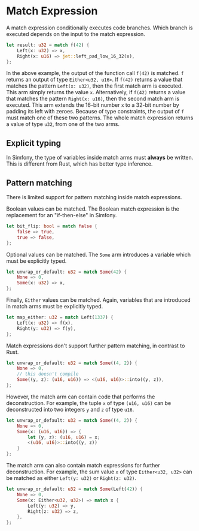 # Match Expression

A match expression conditionally executes code branches.
Which branch is executed depends on the input to the match expression.

```rust
let result: u32 = match f(42) {
    Left(x: u32) => x,
    Right(x: u16) => jet::left_pad_low_16_32(x),
};
```

In the above example, the output of the function call `f(42)` is matched.
`f` returns an output of type `Either<u32, u16>`.
If `f(42)` returns a value that matches the pattern `Left(x: u32)`, then the first match arm is executed.
This arm simply returns the value `x`.
Alternatively, if `f(42)` returns a value that matches the pattern `Right(x: u16)`, then the second match arm is executed.
This arm extends the 16-bit number `x` to a 32-bit number by padding its left with zeroes.
Because of type constraints, the output of `f` must match one of these two patterns.
The whole match expression returns a value of type `u32`, from one of the two arms.

## Explicit typing

In Simfony, the type of variables inside match arms must **always** be written.
This is different from Rust, which has better type inference.

## Pattern matching

There is limited support for pattern matching inside match expressions.

Boolean values can be matched.
The Boolean match expression is the replacement for an "if-then-else" in Simfony.

```rust
let bit_flip: bool = match false {
    false => true,
    true => false,
};
```

Optional values can be matched.
The `Some` arm introduces a variable which must be explicitly typed.

```rust
let unwrap_or_default: u32 = match Some(42) {
    None => 0,
    Some(x: u32) => x,
};
```

Finally, `Either` values can be matched.
Again, variables that are introduced in match arms must be explicitly typed.

```rust
let map_either: u32 = match Left(1337) {
    Left(x: u32) => f(x),
    Right(y: u32) => f(y),
};
```

Match expressions don't support further pattern matching, in contrast to Rust.

```rust
let unwrap_or_default: u32 = match Some((4, 2)) {
    None => 0,
    // this doesn't compile
    Some((y, z): (u16, u16)) => <(u16, u16)>::into((y, z)),
};
```

However, the match arm can contain code that performs the deconstruction.
For example, the tuple `x` of type `(u16, u16)` can be deconstructed into two integers `y` and `z` of type `u16`.

```rust
let unwrap_or_default: u32 = match Some((4, 2)) {
    None => 0,
    Some(x: (u16, u16)) => {
        let (y, z): (u16, u16) = x;
        <(u16, u16)>::into((y, z))
    }
};
```

The match arm can also contain match expressions for further deconstruction.
For example, the sum value `x` of type `Either<u32, u32>` can be matched as either `Left(y: u32)` or `Right(z: u32)`.

```rust
let unwrap_or_default: u32 = match Some(Left(42)) {
    None => 0,
    Some(x: Either<u32, u32>) => match x {
        Left(y: u32) => y,
        Right(z: u32) => z,
    },
};
```
